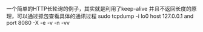 一个简单的HTTP长轮询的例子，其实就是利用了keep-alive 并且不返回长度的原理，可以通过抓包查看具体的通讯过程
sudo tcpdump -i lo0 host 127.0.0.1 and port 8080  -X -e -v -n -vv